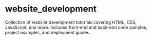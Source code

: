 # website_development
Collection of website development tutorials covering HTML, CSS, JavaScript, and more. Includes front-end and back-end code samples, project examples, and deployment guides.
